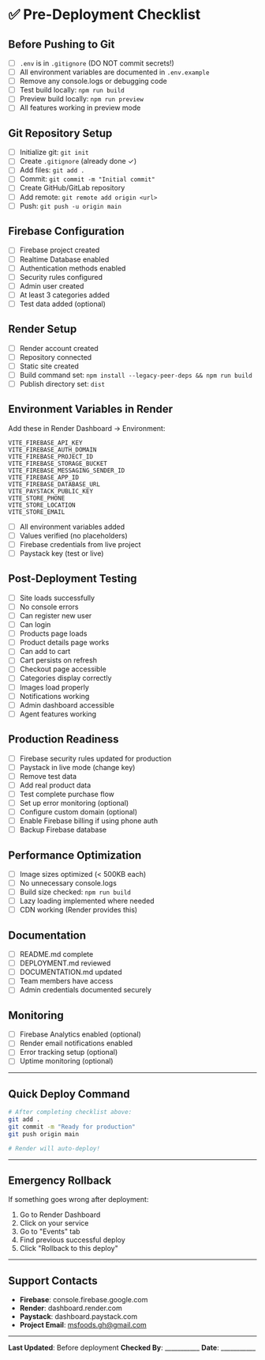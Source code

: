 # ✅ Pre-Deployment Checklist

## Before Pushing to Git

- [ ] `.env` is in `.gitignore` (DO NOT commit secrets!)
- [ ] All environment variables are documented in `.env.example`
- [ ] Remove any console.logs or debugging code
- [ ] Test build locally: `npm run build`
- [ ] Preview build locally: `npm run preview`
- [ ] All features working in preview mode

## Git Repository Setup

- [ ] Initialize git: `git init`
- [ ] Create `.gitignore` (already done ✓)
- [ ] Add files: `git add .`
- [ ] Commit: `git commit -m "Initial commit"`
- [ ] Create GitHub/GitLab repository
- [ ] Add remote: `git remote add origin <url>`
- [ ] Push: `git push -u origin main`

## Firebase Configuration

- [ ] Firebase project created
- [ ] Realtime Database enabled
- [ ] Authentication methods enabled
- [ ] Security rules configured
- [ ] Admin user created
- [ ] At least 3 categories added
- [ ] Test data added (optional)

## Render Setup

- [ ] Render account created
- [ ] Repository connected
- [ ] Static site created
- [ ] Build command set: `npm install --legacy-peer-deps && npm run build`
- [ ] Publish directory set: `dist`

## Environment Variables in Render

Add these in Render Dashboard → Environment:

```
VITE_FIREBASE_API_KEY
VITE_FIREBASE_AUTH_DOMAIN
VITE_FIREBASE_PROJECT_ID
VITE_FIREBASE_STORAGE_BUCKET
VITE_FIREBASE_MESSAGING_SENDER_ID
VITE_FIREBASE_APP_ID
VITE_FIREBASE_DATABASE_URL
VITE_PAYSTACK_PUBLIC_KEY
VITE_STORE_PHONE
VITE_STORE_LOCATION
VITE_STORE_EMAIL
```

- [ ] All environment variables added
- [ ] Values verified (no placeholders)
- [ ] Firebase credentials from live project
- [ ] Paystack key (test or live)

## Post-Deployment Testing

- [ ] Site loads successfully
- [ ] No console errors
- [ ] Can register new user
- [ ] Can login
- [ ] Products page loads
- [ ] Product details page works
- [ ] Can add to cart
- [ ] Cart persists on refresh
- [ ] Checkout page accessible
- [ ] Categories display correctly
- [ ] Images load properly
- [ ] Notifications working
- [ ] Admin dashboard accessible
- [ ] Agent features working

## Production Readiness

- [ ] Firebase security rules updated for production
- [ ] Paystack in live mode (change key)
- [ ] Remove test data
- [ ] Add real product data
- [ ] Test complete purchase flow
- [ ] Set up error monitoring (optional)
- [ ] Configure custom domain (optional)
- [ ] Enable Firebase billing if using phone auth
- [ ] Backup Firebase database

## Performance Optimization

- [ ] Image sizes optimized (< 500KB each)
- [ ] No unnecessary console.logs
- [ ] Build size checked: `npm run build`
- [ ] Lazy loading implemented where needed
- [ ] CDN working (Render provides this)

## Documentation

- [ ] README.md complete
- [ ] DEPLOYMENT.md reviewed
- [ ] DOCUMENTATION.md updated
- [ ] Team members have access
- [ ] Admin credentials documented securely

## Monitoring

- [ ] Firebase Analytics enabled (optional)
- [ ] Render email notifications enabled
- [ ] Error tracking setup (optional)
- [ ] Uptime monitoring (optional)

---

## Quick Deploy Command

```bash
# After completing checklist above:
git add .
git commit -m "Ready for production"
git push origin main

# Render will auto-deploy!
```

---

## Emergency Rollback

If something goes wrong after deployment:

1. Go to Render Dashboard
2. Click on your service
3. Go to "Events" tab
4. Find previous successful deploy
5. Click "Rollback to this deploy"

---

## Support Contacts

- **Firebase**: console.firebase.google.com
- **Render**: dashboard.render.com
- **Paystack**: dashboard.paystack.com
- **Project Email**: msfoods.gh@gmail.com

---

**Last Updated**: Before deployment
**Checked By**: ___________
**Date**: ___________
